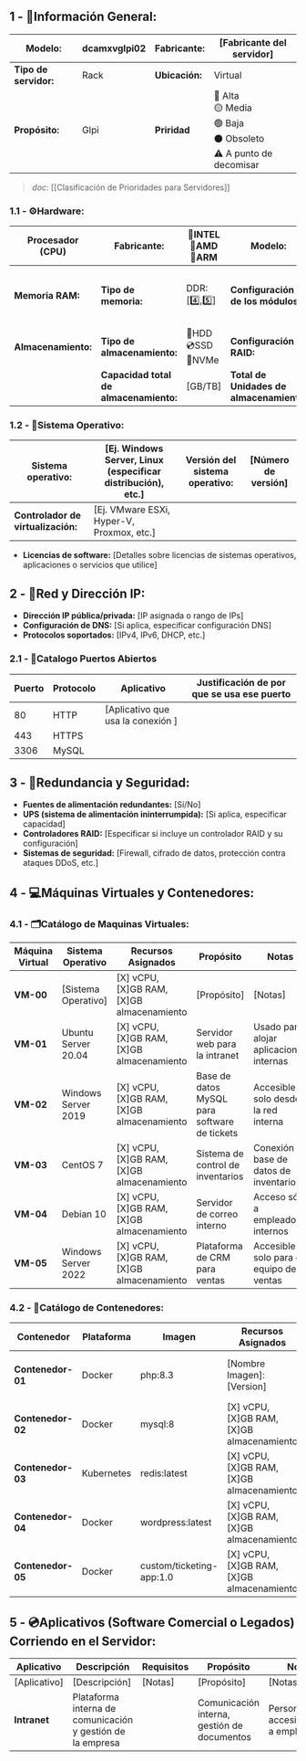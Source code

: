 ## **1 - 📓Información General:**

| **Modelo:**           | dcamxvglpi02 | Fabricante:    | [Fabricante del servidor]                                                       |
| --------------------- | ------------ | -------------- | ------------------------------------------------------------------------------- |
| **Tipo de servidor:** | Rack         | **Ubicación:** | Virtual                                                                         |
| **Propósito:**        | Glpi         | **Priridad**   | 🔴 Alta  <br>🟡 Media  <br>🟢 Baja  <br>⚫ Obsoleto  <br>⚠️ A punto de decomisar |
> _doc:_ [[Clasificación de Prioridades para Servidores]]
> 
### **1.1 - ⚙️Hardware:**

| Procesador (CPU)    | **Fabricante:**                        | 🔹INTEL<br>🔺AMD<br>🔸ARM | **Modelo:**                              | [modelo de la CPU]               |
| ------------------- | -------------------------------------- | ------------------------- | ---------------------------------------- | -------------------------------- |
| **Memoria RAM:**    | **Tipo de memoria:**                   | DDR: [4️⃣,5️⃣]            | **Configuración de los módulos:**        | [Número de módulos, canal, etc.] |
| **Almacenamiento:** | **Tipo de almacenamiento:**            | 💾HDD <br>💿SSD<br>💽NVMe | **Configuración RAID:**                  | ✅❌<br>Raid[# Num]                |
|                     | **Capacidad total de almacenamiento:** | [GB/TB]                   | **Total de Unidades de almacenamiento:** | [X]                              |

### **1.2 - 🐧Sistema Operativo:**

| **Sistema operativo:**             | [Ej. Windows Server, Linux (especificar distribución), etc.] | **Versión del sistema operativo:** | [Número de versión] |
| ---------------------------------- | ------------------------------------------------------------ | ---------------------------------- | ------------------- |
| **Controlador de virtualización:** | [Ej. VMware ESXi, Hyper-V, Proxmox, etc.]                    |                                    |                     |
- **Licencias de software:** [Detalles sobre licencias de sistemas operativos, aplicaciones o servicios que utilice]

## **2 - 🛜Red y Dirección IP:**
- **Dirección IP pública/privada:** [IP asignada o rango de IPs]
- **Configuración de DNS:** [Si aplica, especificar configuración DNS]
- **Protocolos soportados:** [IPv4, IPv6, DHCP, etc.]

### **2.1 - 🔌Catalogo Puertos Abiertos**
| **Puerto** | **Protocolo** | **Aplicativo**                    | **Justificación de por que se usa ese puerto** |
| ---------- | ------------- | --------------------------------- | ---------------------------------------------- |
| 80         | HTTP          | [Aplicativo que usa la conexión ] |                                                |
| 443        | HTTPS         |                                   |                                                |
| 3306       | MySQL         |                                   |                                                |

## **3 - 🔐Redundancia y Seguridad:**
- **Fuentes de alimentación redundantes:** [Sí/No]
- **UPS (sistema de alimentación ininterrumpida):** [Si aplica, especificar capacidad]
- **Controladores RAID:** [Especificar si incluye un controlador RAID y su configuración]    
- **Sistemas de seguridad:** [Firewall, cifrado de datos, protección contra ataques DDoS, etc.]

## **4 - 💻Máquinas Virtuales y Contenedores:**

### **4.1 - 🗂️Catálogo de Maquinas Virtuales:**

| **Máquina Virtual** | **Sistema Operativo** | **Recursos Asignados**                    | **Propósito**                                | **Notas**                               |
| ------------------- | --------------------- | ----------------------------------------- | -------------------------------------------- | --------------------------------------- |
| **VM-00**           | [Sistema Operativo]   | [X] vCPU, [X]GB RAM, [X]GB almacenamiento | [Propósito]                                  | [Notas]                                 |
| **VM-01**           | Ubuntu Server 20.04   | [X] vCPU, [X]GB RAM, [X]GB almacenamiento | Servidor web para la intranet                | Usado para alojar aplicaciones internas |
| **VM-02**           | Windows Server 2019   | [X] vCPU, [X]GB RAM, [X]GB almacenamiento | Base de datos MySQL para software de tickets | Accesible solo desde la red interna     |
| **VM-03**           | CentOS 7              | [X] vCPU, [X]GB RAM, [X]GB almacenamiento | Sistema de control de inventarios            | Conexión a base de datos de inventarios |
| **VM-04**           | Debian 10             | [X] vCPU, [X]GB RAM, [X]GB almacenamiento | Servidor de correo interno                   | Acceso sólo a empleados internos        |
| **VM-05**           | Windows Server 2022   | [X] vCPU, [X]GB RAM, [X]GB almacenamiento | Plataforma de CRM para ventas                | Accesible solo para el equipo de ventas |

### **4.2 - 📁Catálogo de Contenedores:**

| **Contenedor**    | **Plataforma** | **Imagen**               | **Recursos Asignados**                    | **Propósito**                                  | **Notas**                                     |         |
| ----------------- | -------------- | ------------------------ | ----------------------------------------- | ---------------------------------------------- | --------------------------------------------- | ------- |
| **Contenedor-01** | Docker         | php:8.3                  | [Nombre Imagen]:[Version]                 | [X] vCPU, [X]GB RAM, [X]GB almacenamiento      | [Propósito]                                   | [Notas] |
| **Contenedor-02** | Docker         | mysql:8                  | [X] vCPU, [X]GB RAM, [X]GB almacenamiento | Base de datos para la gestión de tickets       | Conexión a través de red interna              |         |
| **Contenedor-03** | Kubernetes     | redis:latest             | [X] vCPU, [X]GB RAM, [X]GB almacenamiento | Caché de datos para aplicaciones internas      | Usado para optimizar el rendimiento           |         |
| **Contenedor-04** | Docker         | wordpress:latest         | [X] vCPU, [X]GB RAM, [X]GB almacenamiento | Plataforma de gestión de contenido (CMS)       | Acceso solo para administradores de contenido |         |
| **Contenedor-05** | Docker         | custom/ticketing-app:1.0 | [X] vCPU, [X]GB RAM, [X]GB almacenamiento | Aplicación personalizada de gestión de tickets | Acceso restringido a usuarios internos        |         |

## **5 - 💿Aplicativos (Software Comercial o Legados) Corriendo en el Servidor:**

| **Aplicativo** | **Descripción**                                            | Requisitos | **Propósito**                               | **Notas**                                 |
| -------------- | ---------------------------------------------------------- | ---------- | ------------------------------------------- | ----------------------------------------- |
| [Aplicativo]   | [Descripción]                                              | [Notas]    | [Propósito]                                 | [Notas]                                   |
| **Intranet**   | Plataforma interna de comunicación y gestión de la empresa |            | Comunicación interna, gestión de documentos | Personalizado, accesible solo a empleados |

